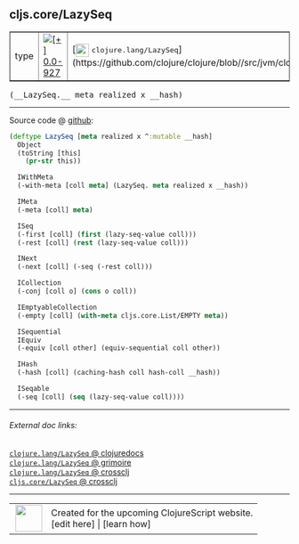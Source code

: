 ## cljs.core/LazySeq



 <table border="1">
<tr>
<td>type</td>
<td><a href="https://github.com/cljsinfo/cljs-api-docs/tree/0.0-927"><img valign="middle" alt="[+] 0.0-927" title="Added in 0.0-927" src="https://img.shields.io/badge/+-0.0--927-lightgrey.svg"></a> </td>
<td>
[<img height="24px" valign="middle" src="http://i.imgur.com/1GjPKvB.png"> <samp>clojure.lang/LazySeq</samp>](https://github.com/clojure/clojure/blob//src/jvm/clojure/lang/LazySeq.java)
</td>
</tr>
</table>


 <samp>
(__LazySeq.__ meta realized x __hash)<br>
</samp>

---







Source code @ [github](https://github.com/clojure/clojurescript/blob/r1503/src/cljs/cljs/core.cljs#L1795-L1827):

```clj
(deftype LazySeq [meta realized x ^:mutable __hash]
  Object
  (toString [this]
    (pr-str this))

  IWithMeta
  (-with-meta [coll meta] (LazySeq. meta realized x __hash))

  IMeta
  (-meta [coll] meta)

  ISeq
  (-first [coll] (first (lazy-seq-value coll)))
  (-rest [coll] (rest (lazy-seq-value coll)))

  INext
  (-next [coll] (-seq (-rest coll)))

  ICollection
  (-conj [coll o] (cons o coll))

  IEmptyableCollection
  (-empty [coll] (with-meta cljs.core.List/EMPTY meta))

  ISequential
  IEquiv
  (-equiv [coll other] (equiv-sequential coll other))

  IHash
  (-hash [coll] (caching-hash coll hash-coll __hash))

  ISeqable
  (-seq [coll] (seq (lazy-seq-value coll))))
```

<!--
Repo - tag - source tree - lines:

 <pre>
clojurescript @ r1503
└── src
    └── cljs
        └── cljs
            └── <ins>[core.cljs:1795-1827](https://github.com/clojure/clojurescript/blob/r1503/src/cljs/cljs/core.cljs#L1795-L1827)</ins>
</pre>

-->

---



###### External doc links:

[`clojure.lang/LazySeq` @ clojuredocs](http://clojuredocs.org/clojure.lang/LazySeq)<br>
[`clojure.lang/LazySeq` @ grimoire](http://conj.io/store/v1/org.clojure/clojure/1.7.0-beta3/clj/clojure.lang/LazySeq/)<br>
[`clojure.lang/LazySeq` @ crossclj](http://crossclj.info/fun/clojure.lang/LazySeq.html)<br>
[`cljs.core/LazySeq` @ crossclj](http://crossclj.info/fun/cljs.core.cljs/LazySeq.html)<br>

---

 <table>
<tr><td>
<img valign="middle" align="right" width="48px" src="http://i.imgur.com/Hi20huC.png">
</td><td>
Created for the upcoming ClojureScript website.<br>
[edit here] | [learn how]
</td></tr></table>

[edit here]:https://github.com/cljsinfo/cljs-api-docs/blob/master/cljsdoc/cljs.core/LazySeq.cljsdoc
[learn how]:https://github.com/cljsinfo/cljs-api-docs/wiki/cljsdoc-files

<!--

This information was too distracting to show to readers, but I'll leave it
commented here since it is helpful to:

- pretty-print the data used to generate this document
- and show how to retrieve that data



The API data for this symbol:

```clj
{:ns "cljs.core",
 :name "LazySeq",
 :signature ["[meta realized x __hash]"],
 :history [["+" "0.0-927"]],
 :type "type",
 :full-name-encode "cljs.core/LazySeq",
 :source {:code "(deftype LazySeq [meta realized x ^:mutable __hash]\n  Object\n  (toString [this]\n    (pr-str this))\n\n  IWithMeta\n  (-with-meta [coll meta] (LazySeq. meta realized x __hash))\n\n  IMeta\n  (-meta [coll] meta)\n\n  ISeq\n  (-first [coll] (first (lazy-seq-value coll)))\n  (-rest [coll] (rest (lazy-seq-value coll)))\n\n  INext\n  (-next [coll] (-seq (-rest coll)))\n\n  ICollection\n  (-conj [coll o] (cons o coll))\n\n  IEmptyableCollection\n  (-empty [coll] (with-meta cljs.core.List/EMPTY meta))\n\n  ISequential\n  IEquiv\n  (-equiv [coll other] (equiv-sequential coll other))\n\n  IHash\n  (-hash [coll] (caching-hash coll hash-coll __hash))\n\n  ISeqable\n  (-seq [coll] (seq (lazy-seq-value coll))))",
          :title "Source code",
          :repo "clojurescript",
          :tag "r1503",
          :filename "src/cljs/cljs/core.cljs",
          :lines [1795 1827]},
 :full-name "cljs.core/LazySeq",
 :clj-symbol "clojure.lang/LazySeq"}

```

Retrieve the API data for this symbol:

```clj
;; from Clojure REPL
(require '[clojure.edn :as edn])
(-> (slurp "https://raw.githubusercontent.com/cljsinfo/cljs-api-docs/catalog/cljs-api.edn")
    (edn/read-string)
    (get-in [:symbols "cljs.core/LazySeq"]))
```

-->
